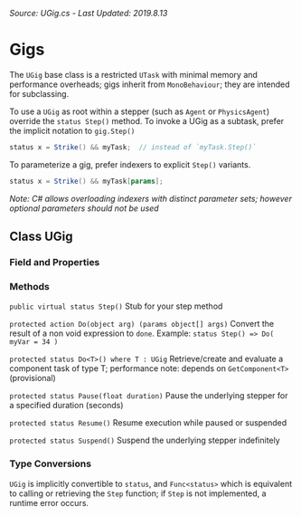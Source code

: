 *Source: UGig.cs - Last Updated: 2019.8.13*

# Gigs

The `UGig` base class is a restricted `UTask` with minimal memory and performance overheads; gigs inherit from `MonoBehaviour`; they are intended for subclassing.

To use a `UGig` as root within a stepper (such as `Agent` or `PhysicsAgent`) override the `status Step()` method. To invoke a UGig as a subtask, prefer the implicit notation to `gig.Step()`

```cs
status x = Strike() && myTask;  // instead of `myTask.Step()`
```

To parameterize a gig, prefer indexers to explicit `Step()` variants.

```cs
status x = Strike() && myTask[params];
```

*Note: C# allows overloading indexers with distinct parameter sets; however optional parameters should not be used*

## Class UGig

### Field and Properties

### Methods

`public virtual status Step()`
Stub for your step method

`protected action Do(object arg) (params object[] args)`
Convert the result of a non void expression to `done`.
Example: `status Step() => Do( myVar = 34 )`

`protected status Do<T>() where T : UGig`
Retrieve/create and evaluate a component task of type T; performance note: depends on `GetComponent<T>` (provisional)

`protected status Pause(float duration)`
Pause the underlying stepper for a specified duration (seconds)

`protected status Resume()`
Resume execution while paused or suspended

`protected status Suspend()`
Suspend the underlying stepper indefinitely

### Type Conversions

`UGig` is implicitly convertible to `status`, and `Func<status>` which is equivalent to calling or retrieving the `Step` function; if `Step` is not implemented, a runtime error occurs.
